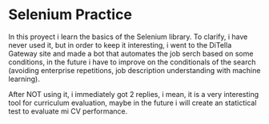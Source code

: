 # Selenium Practice

In this proyect i learn the basics of the Selenium library. To clarify, i have never used it, but in order to keep it interesting, i went to the DiTella Gateway site and made a bot that automates the job serch based on some conditions, in the future i have to improve on the conditionals of the search (avoiding enterprise repetitions, job description understanding with machine learning).

After NOT using it, i immediately got 2 replies, i mean, it is a very interesting tool for curriculum evaluation, maybe in the future i will create an statictical test to evaluate mi CV performance.
